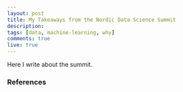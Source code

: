 ```yaml
---
layout: post
title: My Takeaways from the Nordic Data Science Summit
description:
tags: [data, machine-learning, why]
comments: true
live: true
---
```


Here I write about the summit. 

### References
